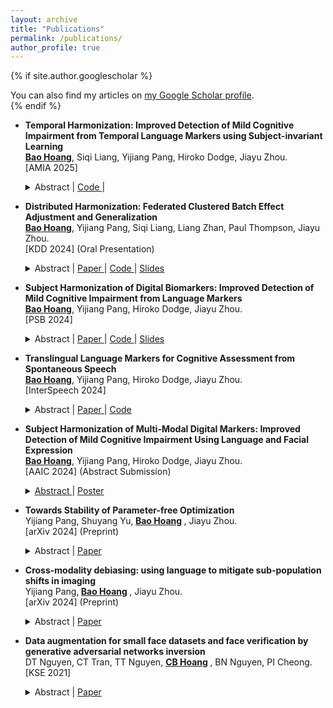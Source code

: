 ```yaml
---
layout: archive
title: "Publications"
permalink: /publications/
author_profile: true
---
```


{% if site.author.googlescholar %}
  <div class="wordwrap">You can also find my articles on <a href="{{site.author.googlescholar}}">my Google Scholar profile</a>.</div>
{% endif %}

* **Temporal Harmonization: Improved Detection of Mild Cognitive Impairment from Temporal Language Markers using Subject-invariant Learning** <br>
  <b><u>Bao Hoang</u></b>, Siqi Liang, Yijiang Pang, Hiroko Dodge, Jiayu Zhou. <br>
  [AMIA 2025] <br>
  <details> 
    <summary>
        Abstract |
        <a href="https://github.com/illidanlab/temporal-harmonization" role="button" target="_blank"> Code </a> |

    </summary>
   Mild Cognitive Impairment (MCI) is an early stage of dementia characterized by cognitive decline and behavioral
  changes. Early detection is crucial for timely interventions, improved clinical trial cohort selection, and the development of targeted therapies. Linguistic markers have recently emerged as a non-invasive, cost-effective method for MCI detection. This study analyzes linguistic markers from conversations between participants and healthcare professionals to distinguish MCI from cognitively normal (NL) individuals. The dynamics of multiple conversations of a subject carry fine-granular linguistic change over time and expect to greatly enhance detection accuracy. However, individual variations in speaking styles pose challenges for learning cognitive characteristics from temporal sequences of conversations. To address this, we propose a temporal harmonization method to mitigate distributional differences in linguistic features across subjects, improving model generalization. Our results show that machine learning models leveraging subject-invariant harmonized temporal features greatly improve the prediction performance of MCI detection from multiple conversations.
  </details>  

* **Distributed Harmonization: Federated Clustered Batch Effect Adjustment and Generalization** <br>
  <b><u>Bao Hoang</u></b>, Yijiang Pang, Siqi Liang, Liang Zhan, Paul Thompson, Jiayu Zhou. <br>
  [KDD 2024] (Oral Presentation) <br>
  <details> 
    <summary>
        Abstract |
        <a href="https://dl.acm.org/doi/pdf/10.1145/3637528.3671590" role="button" target="_blank"> Paper </a> | 
        <a href="https://github.com/illidanlab/distributed-cluster-harmonization" role="button" target="_blank"> Code </a> |
        <a href="../files/KDD2024Slide.pdf" role="button" target="_blank"> Slides </a>

    </summary>
   Independent and identically distributed (i.i.d.) data is essential to many data analysis and modeling techniques. In the medical domain, collecting data from multiple sites or institutions is a common strategy that guarantees sufficient clinical diversity, determined by the decentralized nature of medical data. However, data from various sites are easily biased by the local environment or facilities, thereby violating the i.i.d. rule. A common strategy is to harmonize the site bias while retaining important biological information. The ComBat is among the most popular harmonization approaches and has recently been extended to handle distributed sites. However, when faced with situations involving newly joined sites in training or evaluating data from unknown/unseen sites, ComBat lacks compatibility and requires retraining with data from all the sites. The retraining leads to significant computational and logistic overhead that is usually prohibitive. In this work, we develop a novel Cluster ComBat harmonization algorithm, which leverages cluster patterns of the data in different sites and greatly advances the usability of ComBat harmonization. We use extensive simulation and real medical imaging data from ADNI to demonstrate the superiority of the proposed approach.
  </details>  

* **Subject Harmonization of Digital Biomarkers: Improved Detection of Mild Cognitive Impairment from Language Markers** <br>
  <b> <u>Bao Hoang</u></b>, Yijiang Pang, Hiroko Dodge, Jiayu Zhou. <br>
  [PSB 2024] <br>
  <details> 
    <summary>
        Abstract |
        <a href="https://www.ncbi.nlm.nih.gov/pmc/articles/PMC11017207/" role="button" target="_blank"> Paper </a> | 
        <a href="https://github.com/illidanlab/subject_harmonization" role="button" target="_blank"> Code </a> |
        <a href="../files/PSB2024Slide.pdf" role="button" target="_blank"> Slides </a>
    </summary>
  Mild cognitive impairment (MCI) represents the early stage of dementia including Alzheimer’s disease (AD) and is a crucial stage for therapeutic interventions and treatment. Early detection of MCI offers opportunities for early intervention and significantly benefits cohort enrichment for clinical trials. Imaging and in vivo markers in plasma and cerebrospinal fluid biomarkers have high detection performance, yet their prohibitive costs and intrusiveness demand more affordable and accessible alternatives. The recent advances in digital biomarkers, especially language markers, have shown great potential, where variables informative to MCI are derived from linguistic and/or speech and later used for predictive modeling. A major challenge in modeling language markers comes from the variability of how each person speaks. As the cohort size for language studies is usually small due to extensive data collection efforts, the variability among persons makes language markers hard to generalize to unseen subjects. In this paper, we propose a novel subject harmonization tool to address the issue of distributional differences in language markers across subjects, thus enhancing the generalization performance of machine learning models. Our empirical results show that machine learning models built on our harmonized features have improved prediction performance on unseen data.
  </details>  

* **Translingual Language Markers for Cognitive Assessment from Spontaneous Speech** <br>
  <b><u>Bao Hoang</u></b>, Yijiang Pang, Hiroko Dodge, Jiayu Zhou. <br>
  [InterSpeech 2024] <br>
  <details> 
    <summary>
        Abstract |
        <a href="https://www.isca-archive.org/interspeech_2024/hoang24_interspeech.pdf" role="button" target="_blank"> Paper </a> | 
        <a href="https://github.com/illidanlab/translingual-language-markers" role="button" target="_blank"> Code </a>
    </summary>
   Mild Cognitive Impairment (MCI) is considered a prodromal stage of dementia, including Alzheimer's disease, showing behavior changes and decreased executive function. In the InterSpeech 2024 TAUKADIAL Challenge, we study language markers from spontaneous speech in English and Chinese and use the bilingual language markers to identify MCI cases and predict the Mini-Mental Status Examination (MMSE) scores. Our proposed framework combines the power from 1) feature extraction of a comprehensive set of bilingual acoustic features, semantic and syntactic features from language models; 2) careful treatment of model complexity for small sample size; 3) consideration of imbalanced demographic structure, potential outlier removal, and a multi-task treatment that uses the prediction of clinical classification as prior for MMSE prediction. The proposed approach delivers an average of 78.2% Balanced Accuracy in MCI detection and an average RMSE of 2.705 in predicting MMSE.
  </details>  

* **Subject Harmonization of Multi-Modal Digital Markers: Improved Detection of Mild Cognitive Impairment Using Language and Facial Expression** <br>
  <b> <u>Bao Hoang</u></b>, Yijiang Pang, Hiroko Dodge, Jiayu Zhou. <br>
  [AAIC 2024] (Abstract Submission) <br>
  <details> 
    <summary>
        <a href="https://alz.confex.com/alz/2024/meetingapp.cgi/Paper/86340" role="button" target="_blank"> Abstract </a> | 
        <a href="../files/AAIC24_Poster.pdf" role="button" target="_blank"> Poster </a>

    </summary>
  Mild Cognitive Impairment (MCI) is the prodromal stage of dementia, including Alzheimer’s Disease (AD). Early identification and accurate assessment of MCI are critical for clinical trial enrichment as well as the early intervention of AD. Digital makers offered a unique opportunity for ecologically valid and affordable early detection approaches. Language markers extracted from verbal communications have shown diagnostic efficacy in detecting early MCI. Recent studies have shown that in addition to semantic and syntactic information in dialogues, emotions in communication can also be helpful in early MCI detection. A joint analysis of language markers and emotion indicative of facial expression is thus of great interest. Features from emotion could have additional predictive benefits to language markers. One general challenge of digital biomarkers is that feature distributions are very distinct. We hereby conduct a multi-modal analysis of language and facial expression, combined with different harmonization.
  </details>  
  
* **Towards Stability of Parameter-free Optimization** <br>
  Yijiang Pang, Shuyang Yu,<b> <u>Bao Hoang</u> </b>, Jiayu Zhou. <br>
  [arXiv 2024] (Preprint)<br>
  <details> 
    <summary>
        Abstract |
        <a href="https://arxiv.org/pdf/2405.04376" role="button" target="_blank"> Paper </a> 
    </summary>
  Hyperparameter tuning, particularly the selection of an appropriate learning rate in adaptive gradient training methods, remains a challenge. To tackle this challenge, in this paper, we propose a novel parameter-free optimizer, \textsc{AdamG} (Adam with the golden step size), designed to automatically adapt to diverse optimization problems without manual tuning. The core technique underlying \textsc{AdamG} is our golden step size derived for the AdaGrad-Norm algorithm, which is expected to help AdaGrad-Norm preserve the tuning-free convergence and approximate the optimal step size in expectation w.r.t. various optimization scenarios. To better evaluate tuning-free performance, we propose a novel evaluation criterion, \textit{reliability}, to comprehensively assess the efficacy of parameter-free optimizers in addition to classical performance criteria. Empirical results demonstrate that compared with other parameter-free baselines, \textsc{AdamG} achieves superior performance, which is consistently on par with Adam using a manually tuned learning rate across various optimization tasks.
  </details>  

* **Cross-modality debiasing: using language to mitigate sub-population shifts in imaging** <br>
  Yijiang Pang,<b> <u>Bao Hoang</u> </b>, Jiayu Zhou. <br>
  [arXiv 2024] (Preprint)<br>
  <details> 
    <summary>
        Abstract |
        <a href="https://arxiv.org/pdf/2403.07888" role="button" target="_blank"> Paper </a> 
    </summary>
  Sub-population shift is a specific type of domain shift that highlights changes in data distribution within specific sub-groups or populations between training and testing. Sub-population shift accounts for a significant source of algorithmic bias and calls for distributional robustness. Recent studies found inherent distributional robustness in multi-modality foundation models, such as the vision-language model CLIP, yet this robustness is vulnerable through parameter fine-tuning. In this paper, we propose leveraging the connection of robustness among different modalities and reshaping the distributional robustness of one modality with another. Specifically, in the context of the distributional robustness of CLIP, we propose to leverage natural language inputs to debias the image feature representations, to improve worst-case performance on sub-populations. Our extensive empirical studies show that image representations debiased by natural language can achieve significant performance improvement and reduction of performance instability under sub-population shifts.
  </details>  

* **Data augmentation for small face datasets and face verification by generative adversarial networks inversion** <br>
  DT Nguyen, CT Tran, TT Nguyen, <b> <u>CB Hoang</u> </b>, BN Nguyen, PI Cheong. <br>
  [KSE 2021] <br>
  <details> 
    <summary>
        Abstract |
        <a href="https://ieeexplore.ieee.org/abstract/document/9648720/" role="button" target="_blank"> Paper </a> 
    </summary>
   One of the most challenging issues in the utilisation of machine learning in face datasets is the lack of data, especially when there is inadequate collection of datasets. On one hand, the cost of collecting new face images could be very costly and it depend heavily on the resources and the availability of the data collection. On the other hand, insufficient face datasets could lead to over-fitting issues in any deep learning models especially in the face verification tasks as it requires adequate amount of face dataset. Nevertheless, Generative Adversarial Networks (GANs) offers a better way to augment the data by generating synthetic face images based on the close-distributed pixels of real images. With this intention, GAN inversion was introduced to produce better performance comparing to the previous GAN concepts; by inverting a given face image back into the latent space of a pretrained GAN model with low loss transmissions. This paper demonstrates the feasibility of GAN inversion during the face verification process. We will also illustrate the comparison between previous GAN models, and traditional machine learning augmentation methods in face images generation.
  </details>  

  

